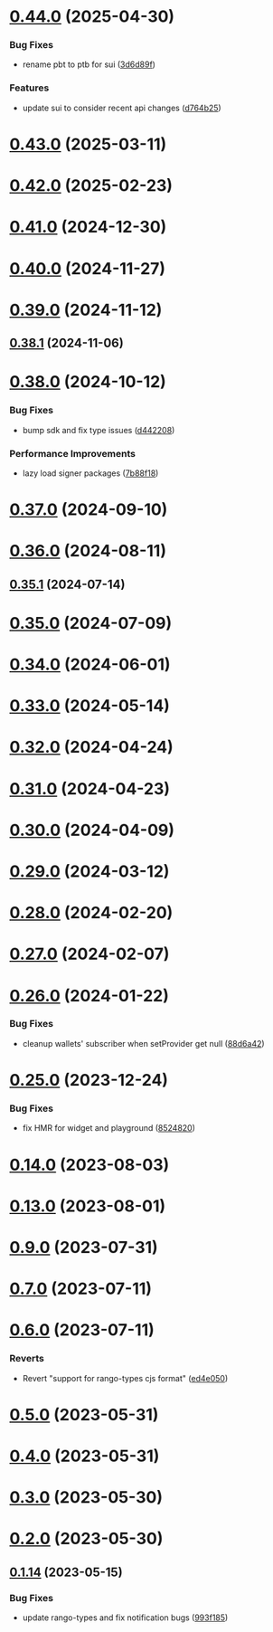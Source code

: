 # [0.44.0](https://github.com/rango-exchange/rango-client/compare/provider-leap-cosmos@0.43.0...provider-leap-cosmos@0.44.0) (2025-04-30)


### Bug Fixes

* rename pbt to ptb for sui ([3d6d89f](https://github.com/rango-exchange/rango-client/commit/3d6d89f2265766607a15d61e0df92643fb33072b))


### Features

* update sui to consider recent api changes ([d764b25](https://github.com/rango-exchange/rango-client/commit/d764b2501df9bb295f63cdbc0b05acd4a3abb4b9))



# [0.43.0](https://github.com/rango-exchange/rango-client/compare/provider-leap-cosmos@0.42.0...provider-leap-cosmos@0.43.0) (2025-03-11)



# [0.42.0](https://github.com/rango-exchange/rango-client/compare/provider-leap-cosmos@0.41.0...provider-leap-cosmos@0.42.0) (2025-02-23)



# [0.41.0](https://github.com/rango-exchange/rango-client/compare/provider-leap-cosmos@0.40.0...provider-leap-cosmos@0.41.0) (2024-12-30)



# [0.40.0](https://github.com/rango-exchange/rango-client/compare/provider-leap-cosmos@0.39.0...provider-leap-cosmos@0.40.0) (2024-11-27)



# [0.39.0](https://github.com/rango-exchange/rango-client/compare/provider-leap-cosmos@0.38.1...provider-leap-cosmos@0.39.0) (2024-11-12)



## [0.38.1](https://github.com/rango-exchange/rango-client/compare/provider-leap-cosmos@0.38.0...provider-leap-cosmos@0.38.1) (2024-11-06)



# [0.38.0](https://github.com/rango-exchange/rango-client/compare/provider-leap-cosmos@0.37.0...provider-leap-cosmos@0.38.0) (2024-10-12)


### Bug Fixes

* bump sdk and fix type issues ([d442208](https://github.com/rango-exchange/rango-client/commit/d4422083bf5dd27d5f509ce1db7f9560d05428c8))


### Performance Improvements

* lazy load signer packages ([7b88f18](https://github.com/rango-exchange/rango-client/commit/7b88f1834f7b29b4b81ab6c81a07bb88e8ccf55c))



# [0.37.0](https://github.com/rango-exchange/rango-client/compare/provider-leap-cosmos@0.36.0...provider-leap-cosmos@0.37.0) (2024-09-10)



# [0.36.0](https://github.com/rango-exchange/rango-client/compare/provider-leap-cosmos@0.35.1...provider-leap-cosmos@0.36.0) (2024-08-11)



## [0.35.1](https://github.com/rango-exchange/rango-client/compare/provider-leap-cosmos@0.35.0...provider-leap-cosmos@0.35.1) (2024-07-14)



# [0.35.0](https://github.com/rango-exchange/rango-client/compare/provider-leap-cosmos@0.33.0...provider-leap-cosmos@0.35.0) (2024-07-09)



# [0.34.0](https://github.com/rango-exchange/rango-client/compare/provider-leap-cosmos@0.33.0...provider-leap-cosmos@0.34.0) (2024-06-01)



# [0.33.0](https://github.com/rango-exchange/rango-client/compare/provider-leap-cosmos@0.32.0...provider-leap-cosmos@0.33.0) (2024-05-14)



# [0.32.0](https://github.com/rango-exchange/rango-client/compare/provider-leap-cosmos@0.31.0...provider-leap-cosmos@0.32.0) (2024-04-24)



# [0.31.0](https://github.com/rango-exchange/rango-client/compare/provider-leap-cosmos@0.30.0...provider-leap-cosmos@0.31.0) (2024-04-23)



# [0.30.0](https://github.com/rango-exchange/rango-client/compare/provider-leap-cosmos@0.29.0...provider-leap-cosmos@0.30.0) (2024-04-09)



# [0.29.0](https://github.com/rango-exchange/rango-client/compare/provider-leap-cosmos@0.28.0...provider-leap-cosmos@0.29.0) (2024-03-12)



# [0.28.0](https://github.com/rango-exchange/rango-client/compare/provider-leap-cosmos@0.27.0...provider-leap-cosmos@0.28.0) (2024-02-20)



# [0.27.0](https://github.com/rango-exchange/rango-client/compare/provider-leap-cosmos@0.26.0...provider-leap-cosmos@0.27.0) (2024-02-07)



# [0.26.0](https://github.com/rango-exchange/rango-client/compare/provider-leap-cosmos@0.25.0...provider-leap-cosmos@0.26.0) (2024-01-22)


### Bug Fixes

* cleanup wallets' subscriber when setProvider get null ([88d6a42](https://github.com/rango-exchange/rango-client/commit/88d6a423c49b34b3d9ff567e22df36c3b009bb76))



# [0.25.0](https://github.com/rango-exchange/rango-client/compare/provider-leap-cosmos@0.23.0...provider-leap-cosmos@0.25.0) (2023-12-24)


### Bug Fixes

* fix HMR for widget and playground ([8524820](https://github.com/rango-exchange/rango-client/commit/8524820f10cf0b8921f3db0c4f620ff98daa4103))



# [0.14.0](https://github.com/rango-exchange/rango-client/compare/provider-leap-cosmos@0.13.0...provider-leap-cosmos@0.14.0) (2023-08-03)



# [0.13.0](https://github.com/rango-exchange/rango-client/compare/provider-leap-cosmos@0.12.0...provider-leap-cosmos@0.13.0) (2023-08-01)



# [0.9.0](https://github.com/rango-exchange/rango-client/compare/provider-leap-cosmos@0.8.0...provider-leap-cosmos@0.9.0) (2023-07-31)



# [0.7.0](https://github.com/rango-exchange/rango-client/compare/provider-leap-cosmos@0.6.0...provider-leap-cosmos@0.7.0) (2023-07-11)



# [0.6.0](https://github.com/rango-exchange/rango-client/compare/provider-leap-cosmos@0.5.0...provider-leap-cosmos@0.6.0) (2023-07-11)


### Reverts

* Revert "support for rango-types cjs format" ([ed4e050](https://github.com/rango-exchange/rango-client/commit/ed4e050bfc0dcde7aeffa6b0d73b02080a5721eb))



# [0.5.0](https://github.com/rango-exchange/rango-client/compare/provider-leap-cosmos@0.4.0...provider-leap-cosmos@0.5.0) (2023-05-31)



# [0.4.0](https://github.com/rango-exchange/rango-client/compare/provider-leap-cosmos@0.3.0...provider-leap-cosmos@0.4.0) (2023-05-31)



# [0.3.0](https://github.com/rango-exchange/rango-client/compare/provider-leap-cosmos@0.2.0...provider-leap-cosmos@0.3.0) (2023-05-30)



# [0.2.0](https://github.com/rango-exchange/rango-client/compare/provider-leap-cosmos@0.1.15...provider-leap-cosmos@0.2.0) (2023-05-30)



## [0.1.14](https://github.com/rango-exchange/rango-client/compare/provider-leap-cosmos@0.1.13...provider-leap-cosmos@0.1.14) (2023-05-15)


### Bug Fixes

* update rango-types and fix notification bugs ([993f185](https://github.com/rango-exchange/rango-client/commit/993f185e0b8c5e5e15a2c65ba2d85d1f9c8daa90))



